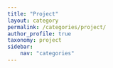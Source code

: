 ```yaml
---
title: "Project"
layout: category
permalink: /categories/project/
author_profile: true
taxonomy: project
sidebar:
    nav: "categories"
---
```

